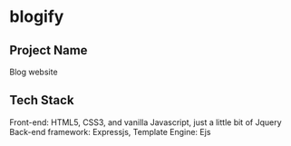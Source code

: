 # blogify

## Project Name 
Blog website

## Tech Stack
Front-end: HTML5, CSS3, and vanilla Javascript, just a little bit of Jquery 
Back-end framework: Expressjs, 
Template Engine: Ejs

